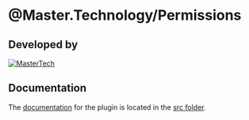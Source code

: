 # @Master.Technology/Permissions


## Developed by
[![MasterTech](https://plugins.nativescript.rocks/i/mtns.png)](https://plugins.nativescript.rocks/mastertechnology)



## Documentation
The [documentation](src/README.md) for the plugin is located in the [src folder](src).
